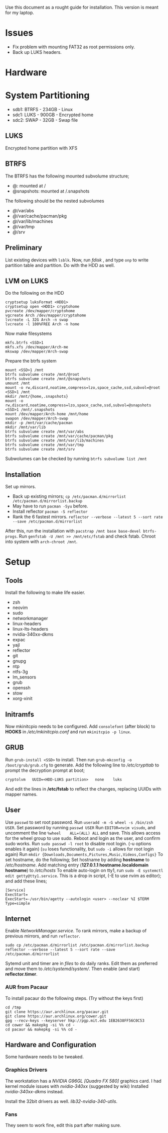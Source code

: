 Use this document as a rought guide for installation.
This version is meant for my laptop.

# Issues

* Fix problem with mounting FAT32 as root permissions only.
* Back up LUKS headers.

# Hardware


# System Partitioning

* sdb1: BTRFS - 234GB - Linux
* sdc1: LUKS - 900GB - Encrypted home
* sdc2: SWAP - 32GB - Swap file

## LUKS

Encrypted home partition with XFS

## BTRFS
The BTRFS has the following mounted subvolume structure;

* @: mounted at /
* @snapshots: mounted at /.snapshots

The following should be the nested subvolumes

* *@*/var/abs
* *@*/var/cache/pacman/pkg
* *@*/var/lib/machines
* *@*/var/tmp
* *@*/srv

## Preliminary

List existing devices with `lsblk`.
Now, run *fdisk <SSD>*, and type `onp` to write partition table and partition.
Do with the HDD as well.

## LVM on LUKS

Do the following on the HDD
```
cryptsetup luksFormat <HDD1>
cryptsetup open <HDD1> cryptohome
pvcreate /dev/mapper/cryptohome
vgcreate Arch /dev/mapper/cryptohome
lvcreate -L 32G Arch -n swap
lvcreate -l 100%FREE Arch -n home
```
Now make filesystems
```
mkfs.btrfs <SSD>1
mkfs.xfs /dev/mapper/Arch-me
mkswap /dev/mapper/Arch-swap
```
Prepare the btrfs system
```
mount <SSD>1 /mnt
btrfs subvolume create /mnt/@root
btrfs subvolume create /mnt/@snapshots
umount /mnt
mount -o rw,discard,noatime,compress=lzo,space_cache,ssd,subvol=@root <SSD>1 /mnt
mkdir /mnt/{home,.snapshots}
mount -o rw,discard,noatime,compress=lzo,space_cache,ssd,subvol=@snapshots <SSD>1 /mnt/.snapshots
mount /dev/mapper/Arch-home /mnt/home
swapon /dev/mapper/Arch-swap
mkdir -p /mnt/var/cache/pacman
mkdir /mnt/var/lib
btrfs subvolume create /mnt/var/abs
btrfs subvolume create /mnt/var/cache/pacman/pkg
btrfs subvolume create /mnt/var/lib/machines
btrfs subvolume create /mnt/var/tmp
btrfs subvolume create /mnt/srv
```
Subwolumes can be checked by running `btrfs subvolume list /mnt`

## Installation

Set up mirrors.
* Back up existing mirrors; `cp /etc/pacman.d/mirrorlist /etc/pacman.d/mirrorlist.backup`
* May have to run `pacman -Syu` before.
* Install reflector `pacman -S reflector`
* Rank the 6 fastest mirrors. `reflector --verbose --latest 5 --sort rate --save /etc/pacman.d/mirrorlist`

After this, run the installation with `pacstrap /mnt base base-devel btrfs-progs`.
Run `genfstab -U /mnt >> /mnt/etc/fstab` and check fstab.
Chroot into system with `arch-chroot /mnt`.

# Setup

## Tools

Install the following to make life easier.

* zsh
* neovim
* sudo
* networkmanager
* linux-headers
* linux-lts-headers
* nvidia-340xx-dkms
* expac
* yajl
* reflector
* git
* gnupg
* ntp
* ntfs-3g
* lm_sensors
* grub
* openssh
* stow
* xorg-xinit

## Initramfs

Now mkinitcpio needs to be configured.
Add `consolefont` (after block) to **HOOKS** in */etc/mkinitcpio.conf*
and run `mkinitcpio -p linux`.

## GRUB

Run `grub-install <SSD>` to install.
Then run `grub-mkconfig -o /boot/grub/grub.cfg` to generate.
Add the following line to */etc/crypttab* to prompt the decryption prompt at boot;
```
cryptolvm   UUID=<HDD-LUKS partition>   none    luks
```
And edit the lines in **/etc/fstab** to reflect the changes, replacing UUIDs with mapper names.

## User
Use `passwd` to set root password.
Run `useradd -m -G wheel -s /bin/zsh USER`. Set password by running `passwd USER`
Run `EDITOR=nvim visudo`, and uncomment the line `%wheel    ALL=(ALL) ALL` and save.
This allows access for the wheel group to use sudo.
Reboot and login as the user, and confirm sudo works.
Run `sudo passwd -l root` to disable root login. (-u options enables it again)
(`su` loses functionality, but `sudo -i` allows for root login again)
Run `mkdir {Downloads,Documents,Pictures,Music,Videos,Configs}`
To set hostname, do the following; 
Set hostname by adding **hostname** to */etc/hostname*.
Add matching entry (**127.0.1.1 hostname.localdomain hostname**) to */etc/hosts*
To enable auto-login on tty1, run `sudo -E systemctl edit getty@tty1.service`.
This is a drop in script, (-E to use nvim as editor); and add these lines;
```
[Service]
ExecStart=
ExecStart=-/usr/bin/agetty --autologin <user> --noclear %I $TERM
Type=simple
```

## Internet

Enable *NetworkManager.service*.
To rank mirrors, make a backup of previous mirrors, and run `reflector`.
```
sudo cp /etc/pacman.d/mirrorlist /etc/pacman.d/mirrorlist.backup
reflector --verbose --latest 5 --sort rate --save /etc/pacman.d/mirrorlist
```
Sytemd unit and timer are in *files* to do daily ranks.
Edit them as preferred and move them to */etc/systemd/system/*.
Then enable (and start) **reflector.timer**.

### AUR from Pacaur
To install pacaur do the following steps. (Try without the keys first)
```
cd /tmp
git clone https://aur.archlinux.org/pacaur.git
git clone https://aur.archlinux.org/cower.git
gpg --recv-keys --keyserver hkp://pgp.mit.edu 1EB2638FF56C0C53
cd cower && makepkg -si %% cd -
cd pacaur && makepkg -si %% cd -
```

## Hardware and Configuration
Some hardware needs to be tweaked.

### Graphics Drivers
The workstation has a *NVIDIA G96GL [Quadro FX 580]* graphics card.
I had kernel module issues with *nvidia-340xx* (suggested by wiki)
Installed *nvidia-340xx-dkms* instead.

Install the 32bit drivers as well. *lib32-nvidia-340-utils*.

### Fans
They seem to work fine, edit this part after making sure.
